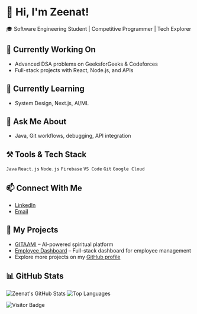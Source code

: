 # 👋 Hi, I'm Zeenat!
🎓 Software Engineering Student | Competitive Programmer | Tech Explorer

## 🔭 Currently Working On
- Advanced DSA problems on GeeksforGeeks & Codeforces
- Full-stack projects with React, Node.js, and APIs

## 🌱 Currently Learning
- System Design, Next.js, AI/ML

## 💬 Ask Me About
- Java, Git workflows, debugging, API integration

## ⚒️ Tools & Tech Stack
`Java` `React.js` `Node.js` `Firebase` `VS Code` `Git` `Google Cloud`

## 📫 Connect With Me
- [LinkedIn](https://www.linkedin.com/in/zeenat-shekh-207312290/)
- [Email](mailto:zeenatshekh794@gmail.com)

## 📂 My Projects
- [GITAAMI](https://gitaami.com/) – AI-powered spiritual platform
- [Employee Dashboard](https://emp-dashboard-zee.onrender.com/) – Full-stack dashboard for employee management
- Explore more projects on my [GitHub profile](https://github.com/ZeeShekh1908)

## 📊 GitHub Stats
![Zeenat's GitHub Stats](https://github-readme-stats.vercel.app/api?username=ZeeShekh1908&show_icons=true&theme=tokyonight)
![Top Languages](https://github-readme-stats.vercel.app/api/top-langs/?username=ZeeShekh1908&layout=compact)

![Visitor Badge](https://komarev.com/ghpvc/?username=ZeeShekh1908&style=flat-square)
